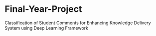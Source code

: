 # Final-Year-Project

Classification of Student Comments for Enhancing Knowledge Delivery System using Deep Learning Framework